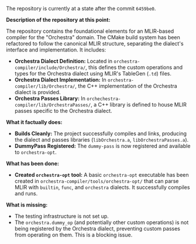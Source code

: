 The repository is currently at a state after the commit `6459be0`.

**Description of the repository at this point:**

The repository contains the foundational elements for an MLIR-based compiler for the "Orchestra" domain. The CMake build system has been refactored to follow the canonical MLIR structure, separating the dialect's interface and implementation. It includes:
*   **Orchestra Dialect Definition:** Located in `orchestra-compiler/include/Orchestra/`, this defines the custom operations and types for the Orchestra dialect using MLIR's TableGen (`.td`) files.
*   **Orchestra Dialect Implementation:** In `orchestra-compiler/lib/Orchestra/`, the C++ implementation of the Orchestra dialect is provided.
*   **Orchestra Passes Library:** In `orchechestra-compiler/lib/OrchestraPasses/`, a C++ library is defined to house MLIR passes specific to the Orchestra dialect.

**What it factually does:**

*   **Builds Cleanly:** The project successfully compiles and links, producing the dialect and passes libraries (`libOrchestra.a`, `libOrchestraPasses.a`).
*   **DummyPass Registered:** The `dummy-pass` is now registered and available to `orchestra-opt`.

**What has been done:**

*   **Created `orchestra-opt` tool:** A basic `orchestra-opt` executable has been created in `orchestra-compiler/tools/orchestra-opt/` that can parse MLIR with `builtin`, `func`, and `orchestra` dialects. It successfully compiles and runs.

**What is missing:**

*   The testing infrastructure is not set up.
*   The `orchestra.dummy_op` (and potentially other custom operations) is not being registered by the Orchestra dialect, preventing custom passes from operating on them. This is a blocking issue.